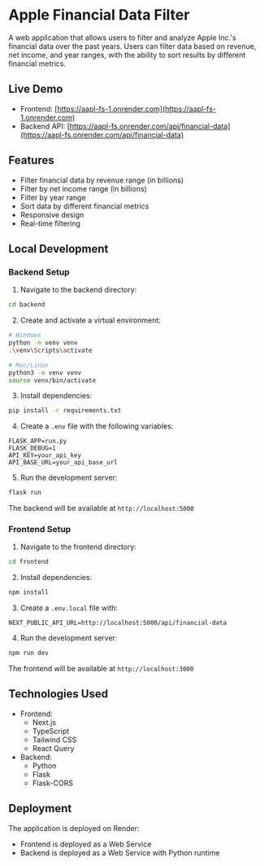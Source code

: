 # Apple Financial Data Filter

A web application that allows users to filter and analyze Apple Inc.'s financial data over the past years. Users can filter data based on revenue, net income, and year ranges, with the ability to sort results by different financial metrics.

## Live Demo

- Frontend: [https://aapl-fs-1.onrender.com](https://aapl-fs-1.onrender.com)
- Backend API: [https://aapl-fs.onrender.com/api/financial-data](https://aapl-fs.onrender.com/api/financial-data)

## Features

- Filter financial data by revenue range (in billions)
- Filter by net income range (in billions)
- Filter by year range
- Sort data by different financial metrics
- Responsive design
- Real-time filtering

## Local Development

### Backend Setup

1. Navigate to the backend directory:

```bash
cd backend
```

2. Create and activate a virtual environment:

```bash
# Windows
python -m venv venv
.\venv\Scripts\activate

# Mac/Linux
python3 -m venv venv
source venv/bin/activate
```

3. Install dependencies:

```bash
pip install -r requirements.txt
```

4. Create a `.env` file with the following variables:

```
FLASK_APP=run.py
FLASK_DEBUG=1
API_KEY=your_api_key
API_BASE_URL=your_api_base_url
```

5. Run the development server:

```bash
flask run
```

The backend will be available at `http://localhost:5000`

### Frontend Setup

1. Navigate to the frontend directory:

```bash
cd frontend
```

2. Install dependencies:

```bash
npm install
```

3. Create a `.env.local` file with:

```
NEXT_PUBLIC_API_URL=http://localhost:5000/api/financial-data
```

4. Run the development server:

```bash
npm run dev
```

The frontend will be available at `http://localhost:3000`

## Technologies Used

- Frontend:
  - Next.js
  - TypeScript
  - Tailwind CSS
  - React Query
- Backend:
  - Python
  - Flask
  - Flask-CORS

## Deployment

The application is deployed on Render:

- Frontend is deployed as a Web Service
- Backend is deployed as a Web Service with Python runtime
